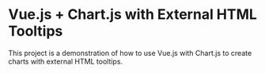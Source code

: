 # Vue.js + Chart.js with External HTML Tooltips

This project is a demonstration of how to use Vue.js with Chart.js to create charts with external HTML tooltips.